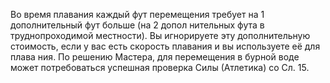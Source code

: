 Во время плавания каждый фут перемещения требует на 1 дополнительный фут больше (на 2 допол нительных фута в труднопроходимой местности). Вы игнорируете эту дополнительную стоимость, если у вас есть скорость плавания и вы используете её для плава ния. По решению Мастера, для перемещения в бурной воде может потребоваться успешная проверка Силы (Атлетика) со Сл. 15.